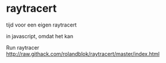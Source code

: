 # raytracert
tijd voor een eigen raytracert

in javascript, omdat het kan

Run raytracer http://raw.githack.com/rolandblok/raytracert/master/index.html
